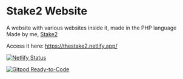 # Stake2 Website
A website with various websites inside it, made in the PHP language<br>
Made by me, [Stake2](https://github.com/Stake2)

Access it here: https://thestake2.netlify.app/

[![Netlify Status](https://api.netlify.com/api/v1/badges/8cd84069-5194-4080-9e49-a8eae5111cf7/deploy-status)](https://app.netlify.com/sites/thestake2/deploys)

[![Gitpod Ready-to-Code](https://img.shields.io/badge/Gitpod-Ready--to--Code-blue?logo=gitpod)](https://gitpod.io/#https://github.com/Stake2/stake2-website) 
